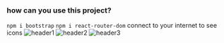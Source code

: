### how can you use this project?

```npm i bootstrap```
```npm i react-router-dom```
connect to your internet to see icons
![header1](https://github.com/alirezatalebizadeh/example-template-header-with-react/assets/104105725/f74e409a-adc1-4843-b4db-4afdc0e91dd5)
![header2](https://github.com/alirezatalebizadeh/example-template-header-with-react/assets/104105725/3f6cf88e-dafd-4f9b-9a29-7a1a28b26b80)
![header3](https://github.com/alirezatalebizadeh/example-template-header-with-react/assets/104105725/1ab88e5d-75fc-4398-a66b-02c61a8c74aa)
